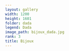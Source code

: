 ```yaml
---
layout: gallery
width: 1200
height: 1601
folder: dada
legend: Dada
image_path: bijoux_dada.jpg
rank: 3
title: Bijoux
---
```

